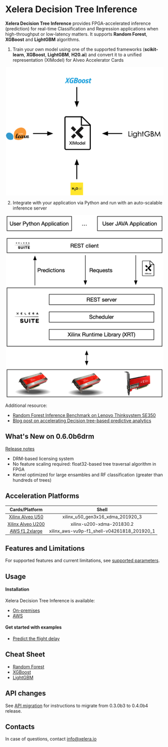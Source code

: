 # Xelera Decision Tree Inference

**Xelera Decision Tree Inference** provides FPGA-accelerated inference (prediction) for real-time Classification and Regression applications when high-throughput or low-latency matters. It supports **Random Forest**, **XGBoost** and **LightGBM** algorithms.

1. Train your own model using one of the supported frameworks (**scikit-learn**, **XGBoost**, **LightGBM**, **H20.ai**) and convert it to a unified representation (XlModel) for Alveo Accelerator Cards

<p align="center">
<img src="docs/images/flow0.png" align="middle" width="500"/>
</p>

2. Integrate with your application via Python and run with an auto-scalable inference server

<p align="center">
<img src="docs/images/flow1.png" align="middle" width="500"/>
</p>


Additional resource:
* [Random Forest Inference Benchmark on Lenovo Thinksystem SE350](https://xelera.io/assets/downloads/Benchmarks/benchmark-001---edge-server-random-forest-inference.pdf)
* [Blog post on accelerating Decision tree-based predictive analytics](https://xelera.io/blog/acceleration-of-Decision-tree-ensembles)

## What's New on 0.6.0b6drm
[Release notes](docs/releaseNotes.md)
* DRM-based licensing system
* No feature scaling required: float32-based tree traversal algorithm in FPGA
* Kernel optimized for large ensambles and RF classification (greater than hundreds of trees)

## Acceleration Platforms

|            Cards/Platform            |     Shell        |
| :-------------------------: |:-------------------------: |
|   [Xilinx Alveo U50](https://www.xilinx.com/products/boards-and-kits/alveo/u50.html) | xilinx_u50_gen3x16_xdma_201920_3 |  
|   [Xilinx Alveo U200](https://www.xilinx.com/products/boards-and-kits/alveo/u200.html) | xilinx-u200-xdma-201830.2 | 
|   [AWS f1.2xlarge](https://aws.amazon.com/de/ec2/instance-types/f1/)                     | xilinx_aws-vu9p-f1_shell-v04261818_201920_1 |

## Features and Limitations
For supported features and current limitations, see [supported parameters](docs/supportedFeatures.md).

## Usage

#### Installation

Xelera Decision Tree Inference is available:
* [On-premises](docs/on-premises.md)
* [AWS](docs/aws-marketplace.md)

#### Get started with examples
* [Predict the flight delay](docs/exampleFlight.md)

## Cheat Sheet

* [Random Forest](docs/cheatSheetRF.md)
* [XGBoost](docs/cheatSheetXGBoost.md)
* [LightGBM](docs/cheatSheetLightGBM.md)

## API changes

See [API migration](docs/migration.md) for instructions to migrate from 0.3.0b3 to 0.4.0b4 release.

## Contacts

In case of questions, contact [info@xelera.io](mailto:info@xelera.io)
